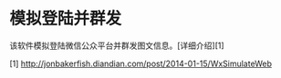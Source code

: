 模拟登陆并群发
=============
该软件模拟登陆微信公众平台并群发图文信息。[详细介绍][1]

[1] http://jonbakerfish.diandian.com/post/2014-01-15/WxSimulateWeb
